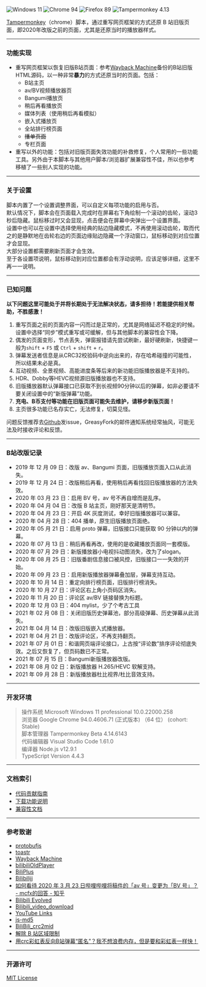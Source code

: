 ![Windows 11](https://img.shields.io/badge/Microsoft_Windows_11-pass-green.svg?longCache=true) ![Chrome 94](https://img.shields.io/badge/Google_Chrome_94-pass-green.svg?longCache=true) ![Firefox 89](https://img.shields.io/badge/Mozilla_Firefox_89-pass-green.svg?longCache=true) ![Tampermonkey 4.13](https://img.shields.io/badge/Tampermonkey_4.14-pass-green.svg?longCache=true)

[Tampermonkey](https://www.tampermonkey.net/)（chrome）脚本，通过重写网页框架的方式还原 B 站旧版页面，即2020年改版之前的页面，尤其是还原当时的播放器样式。  


---
### 功能实现
- 重写网页框架以恢复旧版B站页面：参考[Wayback Machine](https://archive.org/web/)备份的B站旧版HTML源码，以一种非常**暴力**的方式还原当时的页面。包括：
  - B站主页
  - av/BV视频播放器页
  - Bangumi播放页
  - 稍后再看播放页
  - 媒体列表（使用稍后再看模拟）
  - 嵌入式播放页
  - 全站排行榜页面
  - ~~播单页面~~
  - 专栏页面
- 重写以外的功能：包括对旧版页面失效功能的补救修复，个人常用的一些功能工具。另外由于本脚本与其他用户脚本/浏览器扩展兼容性不佳，所以也参考移植了一些别人实现的功能。

---
### 关于设置
脚本内置了一个设置调整界面，可以自定义每项功能的启用与否。  
默认情况下，脚本会在页面载入完成时在屏幕右下角绘制一个滚动的齿轮，滚动3秒后隐藏。鼠标移过时又会显现，点击便会在屏幕中央弹出一个设置界面。  
设置中也可以在设置中选择使用经典的贴边隐藏模式，不再使用滚动齿轮，取而代之的是静默地在齿轮右边的页面边缘贴边隐藏一个浮动窗口，鼠标移动到对应位置才会显现。  
大部分设置都需要刷新页面才会生效。  
至于各设置项说明，鼠标移动到对应位置都会有浮动说明，应该足够详细，这里不再一一说明。

---
### 已知问题
**以下问题这里可能处于并将长期处于无法解决状态，请多担待！若能提供相关帮助，不胜感激！**
1. 重写页面之前的页面内容一闪而过是正常的，尤其是网络延迟不稳定的时候。设置中选择“同步”模式重写或可缓解，但与其他脚本的兼容性会下降。
2. 偶发的页面变形，节点丢失，弹窗报错请先尝试刷新，最好硬刷新，快捷键一般为`shift` + `F5` 或 `Ctrl` + `shift` + `r`。
3. 弹幕发送者信息是从CRC32校验码中逆向出来的，存在哈希碰撞的可能性，所以结果未必是真。
4. 互动视频、全景视频、高能进度条等后来的新功能旧版播放器是不支持的。
5. HDR、Dobby等HEVC视频源旧版播放器也不支持。
6. 旧版播放器默认弹幕接口已获取不到长视频90分钟以后的弹幕，如非必要请不要关闭设置中的“新版弹幕”功能。
7. **充电、B币支付等功能在旧版页面可能失去维护，请移步新版页面！**
8. 主页很多功能已名存实亡，无法修复，切莫见怪。

问题反馈推荐去[Github](https://github.com/MotooriKashin/Bilibili-Old)发issue，GreasyFork的邮件通知系统经常抽风，可能无法及时接收评论和反馈。

---
### B站改版记录
- 2019 年 12 月 09 日：改版 av、Bangumi 页面，旧版播放页面入口从此消失。
- 2019 年 12 月 24 日：改版稍后再看，使用稍后再看找回旧版播放器的方法失效。
- 2020 年 03 月 23 日：启用 BV 号，av 号不再自增而是乱序。
- 2020 年 04 月 04 日：改版 B 站主页，刚好那天是清明节。
- 2020 年 04 月 23 日：开启 4K 灰度测试，幸好旧版播放器可以兼容。
- 2020 年 04 月 28 日：404 播单，原生旧版播放页面绝。
- 2020 年 05 月 21 日：启用 proto 弹幕，旧版接口只能获取 90 分钟以内的弹幕。
- 2020 年 07 月 13 日：稍后再看再改，使用的是收藏播放页面同一套模版。
- 2020 年 07 月 29 日：新版播放器小电视抖动图消失，改为了slogan。
- 2020 年 08 月 25 日：旧版番剧信息接口被风控，旧版接口一一失效的开始。
- 2020 年 09 月 23 日：启用新版播放器弹幕叠加层，弹幕支持互动。
- 2020 年 10 月 14 日：重定向排行榜页面，旧版排行榜消失。
- 2020 年 10 月 27 日：评论区右上角小页码区消失。
- 2020 年 11 月 20 日：评论区 av/BV 链接替换为标题。
- 2020 年 12 月 03 日：404 mylist，少了个考古工具
- 2021 年 02 月 08 日：关闭旧版历史弹幕池，部分高级弹幕、历史弹幕从此消失。
- 2021 年 04 月 14 日：改版旧版嵌入式播放器。
- 2021 年 04 月 21 日：改版评论区，不再支持翻页。
- 2021 年 07 月 01 日：和谐网页端评论接口，上古按“评论数”排序评论彻底失效。之后又恢复了，但页码数已不正常。
- 2021 年 07 月 15 日：Bangumi新版播放器改版。
- 2021 年 08 月 02 日：新版播放器 H.265/HEVC 软解支持。
- 2021 年 09 月 28 日：新版播放器杜比视界/杜比音效支持。

---
### 开发环境
> 
> 操作系统        Microsoft Windows 11 professional 10.0.22000.258  
> 浏览器          Google Chrome 94.0.4606.71 (正式版本) （64 位） (cohort: Stable)  
> 脚本管理器      Tampermonkey Beta 4.14.6143  
> 代码编辑器      Visual Studio Code 1.61.0  
> 编译器          Node.js v12.9.1  
>                TypeScript Version 4.4.3  
>

---
### 文档索引
- [代码贡献指南](https://github.com/MotooriKashin/Bilibili-Old/tree/master/doc/develop.md)
- [下载功能说明](https://github.com/MotooriKashin/Bilibili-Old/tree/master/doc/download.md)
- [兼容性文档](https://github.com/MotooriKashin/Bilibili-Old/tree/master/doc/compatibility.md)

---
### 参考致谢
- [protobufjs](https://github.com/protobufjs/protobuf.js)
- [toastr](https://github.com/CodeSeven/toastr/)
- [Wayback Machine](https://archive.org/web/)
- [bilibiliOldPlayer](https://github.com/indefined/UserScripts)
- [BiliPlus](https://www.biliplus.com/)
- [Bilibilijj](https://www.jijidown.com/)
- [如何看待 2020 年 3 月 23 日哔哩哔哩将稿件的「av 号」变更为「BV 号」？ - mcfx的回答 - 知乎](https://www.zhihu.com/question/381784377/answer/1099438784)
- [Bilibili Evolved](https://github.com/the1812/Bilibili-Evolved)
- [Bilibili\_video\_download](https://github.com/Henryhaohao/Bilibili_video_download)
- [YouTube Links](https://greasyfork.org/zh-CN/scripts/5566)
- [js-md5](https://github.com/emn178/js-md5)
- [BiliBili_crc2mid](https://github.com/esterTion/BiliBili_crc2mid)
- [解除 B 站区域限制](https://greasyfork.org/scripts/25718)
- [用crc彩虹表反向B站弹幕“匿名”？我不想浪费内存，但是要和彩虹表一样快！](https://moepus.oicp.net/2016/11/27/crccrack/)

--- 
### 开源许可
[MIT License](https://opensource.org/licenses/MIT)
